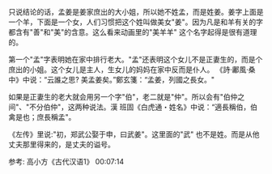 
只说结论的话，孟姜是姜家庶出的大小姐，所以她不姓孟，而是姓姜。姜字上面是一个羊，下面是一个女，人们习惯把这个姓叫做美女"姜"。因为凡是和羊有关的字都含有"善"和"美"的含意。这么看来动画里的"美羊羊" 这个名字起得是很有道理的。  

第一个"孟"字表明她在家中排行老大。"孟"还表明这个女儿不是正妻生的，而是个庶出的小姐。这个女儿是主人，生女儿的妈妈在家中反而是仆人。  《詩·鄘風·桑中》中说：“云誰之思? 美孟姜矣。”鄭玄箋：“孟姜，列國之長女。"     

如果是正妻生的老大就会用另一个字"伯"，老二就是"仲"。所以会有"伯仲之间"、"不分伯仲"，这两种说法。漢 班固《白虎通・姓名》中说：“適長稱伯，伯禽是也；庶長稱孟"。  


《左传》里说:"初，郑武公娶于申，曰武姜"。这里面的"武" 也不是姓。而是从他丈夫那里得来的，是丈夫的谥号。    


参考:  高小方《古代汉语1》 00:07:14  

